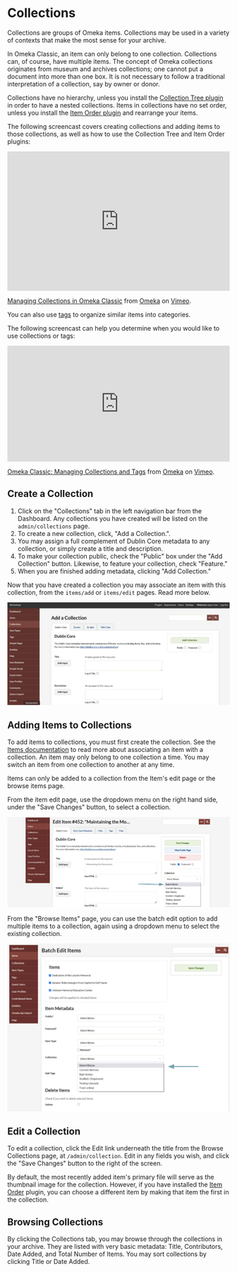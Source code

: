 # Collections

Collections are groups of Omeka items. Collections may be used in a variety of contexts that make the most sense for your archive.

In Omeka Classic, an item can only belong to one collection. Collections can, of course, have multiple items. The concept of Omeka collections originates from museum and archives collections; one cannot put a document into more than one box. It is not necessary to follow a traditional interpretation of a collection, say by owner or donor. 

Collections have no hierarchy, unless you install the [Collection Tree plugin](../Plugins/CollectionTree.md) in order to have a nested collections. Items in collections have no set order, unless you install the [Item Order plugin](../Plugins/ItemOrder.md) and rearrange your items. 

The following screencast covers creating collections and adding items to those collections, as well as how to use the Collection Tree and Item Order plugins:

<div style="padding:62.5% 0 0 0;position:relative;"><iframe src="https://player.vimeo.com/video/194553469?h=015e0c53a1" style="position:absolute;top:0;left:0;width:100%;height:100%;" frameborder="0" allow="autoplay; fullscreen; picture-in-picture" allowfullscreen></iframe></div><script src="https://player.vimeo.com/api/player.js"></script>
<p><a href="https://vimeo.com/194553469">Managing Collections in Omeka Classic</a> from <a href="https://vimeo.com/omeka">Omeka</a> on <a href="https://vimeo.com">Vimeo</a>.</p>

You can also use [tags](Tags.md) to organize similar items into categories.

The following screencast can help you determine when you would like to use collections or tags:

<div style="padding:51.99% 0 0 0;position:relative;"><iframe src="https://player.vimeo.com/video/102040465?h=00bd26943c" style="position:absolute;top:0;left:0;width:100%;height:100%;" frameborder="0" allow="autoplay; fullscreen; picture-in-picture" allowfullscreen></iframe></div><script src="https://player.vimeo.com/api/player.js"></script>
<p><a href="https://vimeo.com/102040465">Omeka Classic: Managing Collections and Tags</a> from <a href="https://vimeo.com/omeka">Omeka</a> on <a href="https://vimeo.com">Vimeo</a>.</p>

Create a Collection
-----------------------------------------------------------
1.  Click on the "Collections" tab in the left navigation bar from the Dashboard. Any collections you have created will be listed on the `admin/collections` page.
2.  To create a new collection, click, "Add a Collection.".
3.  You may assign a full complement of Dublin Core metadata to any collection, or simply create a title and description.
4.  To make your collection public, check the "Public" box under the "Add Collection" button. Likewise, to feature your collection, check "Feature."
5.  When you are finished adding metadata, clicking "Add Collection."

Now that you have created a collection you may associate an item with this collection, from the `items/add` or `items/edit` pages. Read more below.

![A screenshot of the Add a Collection page, with no metadata entered](../doc_files/collectionAdd.png "A screenshot of the Add a Collection page, with no metadata entered")

Adding Items to Collections
-------------------------------------------------------------

To add items to collections, you must first create the collection. See the [Items documentation](Items.md) to read more about associating an item with a collection. An item may only belong to one collection a time. You may switch an item from one collection to another at any time.

Items can only be added to a collection from the Item's edit page or the browse items page.

From the item edit page, use the dropdown menu on the right hand side, under the "Save Changes" button, to select a collection.

![Dropdown menu in the item edit page is emphasized with a teal arrow](../doc_files/collectionAddItem.png "Dropdown menu in the item edit page is emphasized with a teal arrow")

From the "Browse Items" page, you can use the batch edit option to add multiple items to a collection, again using a dropdown menu to select the existing collection.

![Dropdown menu in the batch item edit page is emphasized with a teal arrow](../doc_files/collectionAddBatch.png "Dropdown menu in the batch item edit page is emphasized with a teal arrow")


Edit a Collection
---------------------------------------------------------------

To edit a collection, click the Edit link underneath the title from the Browse Collections page, at `/admin/collection`. Edit in any fields you wish, and click the "Save Changes" button to the right of the screen.

By default, the most recently added item's primary file will serve as the thumbnail image for the collection. However, if you have installed the [Item Order](../Plugins/ItemOrder.md) plugin, you can choose a different item by making that item the first in the collection.

Browsing Collections
---------------------------------------------------------------

By clicking the Collections tab, you may browse through the collections in your archive. They are listed with very basic metadata: Title, Contributors, Date Added, and Total Number of Items. You may sort collections by clicking Title or Date Added.

